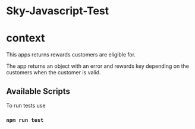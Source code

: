 # Sky-Javascript-Test 

# context 

This apps returns rewards customers are eligible for. 

The app returns an object with an error and rewards key depending on the customers when the customer is valid. 

## Available Scripts

To run tests use 

### `npm run test`

